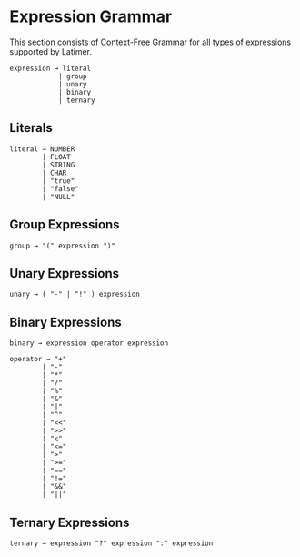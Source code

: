 # Expression Grammar
This section consists of Context-Free Grammar for all types of expressions supported by Latimer.
```
expression → literal
            | group
            | unary
            | binary
            | ternary
```

## Literals
```
literal → NUMBER
        | FLOAT
        | STRING
        | CHAR
        | "true"
        | "false"
        | "NULL"
```

## Group Expressions
```
group → "(" expression ")"
```

## Unary Expressions
```
unary → ( "-" | "!" ) expression
```

## Binary Expressions
```
binary → expression operator expression

operator → "+"
        | "-"
        | "*"
        | "/"
        | "%"
        | "&"
        | "|"
        | "^"
        | "<<"
        | ">>"
        | "<"
        | "<="
        | ">"
        | ">="
        | "=="
        | "!="
        | "&&"
        | "||"
```

## Ternary Expressions
```
ternary → expression "?" expression ":" expression
```
